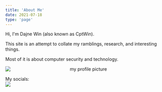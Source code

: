 ```yaml
---
title: 'About Me'
date: 2021-07-18
type: 'page'
---
```


Hi, I'm Dajne Win (also known as CptWin).

This site is an attempt to collate my ramblings, research, and interesting things.

Most of it is about computer security and technology.

<center><img src="https://cptwin.lolnet.co.nz/img/website_profile_pic.jpg" alt="my profile picture" style="display: block; margin-left: auto; margin-right: auto;" class="img-circle"></center>

My socials:
<a href="https://twitter.com/dajnewin"><img style="display: block; margin-left: auto; margin-right: auto;" class="img-circle" src="https://cptwin.lolnet.co.nz/img/Twitter_Social_Icon_Rounded_Square_Color.png" /></a>
